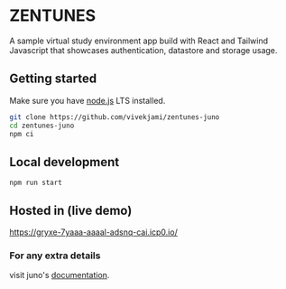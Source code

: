 # ZENTUNES

A sample virtual study environment app build with React and Tailwind Javascript that showcases authentication, datastore and storage usage.

## Getting started

Make sure you have [node.js](https://nodejs.org) LTS installed.

```bash
git clone https://github.com/vivekjami/zentunes-juno
cd zentunes-juno
npm ci
```

## Local development

```
npm run start
```
## Hosted in (live demo)
https://gryxe-7yaaa-aaaal-adsnq-cai.icp0.io/
### For any extra details
visit juno's [documentation](https://juno.build/docs/intro).  
